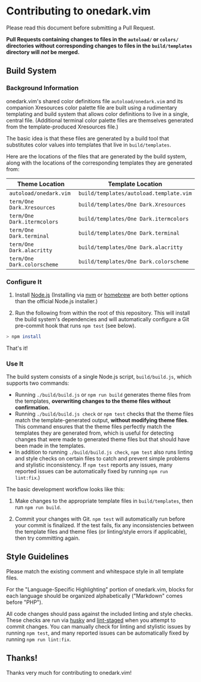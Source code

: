 # Contributing to onedark.vim

Please read this document before submitting a Pull Request.

**Pull Requests containing changes to files in the `autoload/` or `colors/` directories without corresponding changes to files in the `build/templates` directory will _not_ be merged.**

## Build System

### Background Information

onedark.vim's shared color definitions file `autoload/onedark.vim` and its companion Xresources color palette file are built using a rudimentary templating and build system that allows color definitions to live in a single, central file. (Additional terminal color palette files are themselves generated from the template-produced Xresources file.)

The basic idea is that these files are generated by a build tool that substitutes color values into templates that live in `build/templates`.

Here are the locations of the files that are generated by the build system, along with the locations of the corresponding templates they are generated from:

| Theme Location              | Template Location                       |
| --------------------------- | --------------------------------------- |
| `autoload/onedark.vim`      | `build/templates/autoload.template.vim` |
| `term/One Dark.Xresources`  | `build/templates/One Dark.Xresources`   |
| `term/One Dark.itermcolors` | `build/templates/One Dark.itermcolors`  |
| `term/One Dark.terminal`    | `build/templates/One Dark.terminal`     |
| `term/One Dark.alacritty`   | `build/templates/One Dark.alacritty`    |
| `term/One Dark.colorscheme` | `build/templates/One Dark.colorscheme`  |

### Configure It

1. Install [Node.js](https://nodejs.org/en/) (Installing via [nvm](https://github.com/creationix/nvm) or [homebrew](https://brew.sh) are both better options than the official Node.js installer.)

2. Run the following from within the root of this repository. This will install the build system's dependencies and will automatically configure a Git pre-commit hook that runs `npm test` (see below).

```bash
> npm install
```

That's it!

### Use It

The build system consists of a single Node.js script, `build/build.js`, which supports two commands:

- Running `./build/build.js` or `npm run build` generates theme files from the templates, **overwriting changes to the theme files without confirmation.**
- Running `./build/build.js check` or `npm test` checks that the theme files match the template-generated output, **without modifying theme files**. This command ensures that the theme files perfectly match the templates they are generated from, which is useful for detecting changes that were made to generated theme files but that should have been made in the templates.
- In addition to running `./build/build.js check`, `npm test` also runs linting and style checks on certain files to catch and prevent simple problems and stylistic inconsistency. If `npm test` reports any issues, many reported issues can be automatically fixed by running `npm run lint:fix`.)

The basic development workflow looks like this:

1. Make changes to the appropriate template files in `build/templates`, then run `npm run build`.

2. Commit your changes with Git. `npm test` will automatically run before your commit is finalized. If the test fails, fix any inconsistencies between the template files and theme files (or linting/style errors if applicable), then try committing again.

## Style Guidelines

Please match the existing comment and whitespace style in all template files.

For the "Language-Specific Highlighting" portion of onedark.vim, blocks for each language should be organized alphabetically ("Markdown" comes before "PHP").

All code changes should pass against the included linting and style checks. These checks are run via [husky](https://www.npmjs.com/package/husky) and [lint-staged](https://www.npmjs.com/package/lint-staged) when you attempt to commit changes. You can manually check for linting and stylistic issues by running `npm test`, and many reported issues can be automatically fixed by running `npm run lint:fix`.

## Thanks!

Thanks very much for contributing to onedark.vim!
